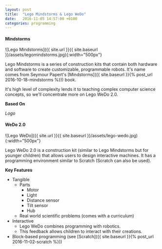 ```yaml
---
layout: post
title:  "Lego Mindstorms & Lego WeDo"
date:   2016-11-05 14:57:00 +0100
categories: programming
---
```


#### Mindstorms

![Lego Mindstorms]({{ site.url }}{{ site.baseurl }}/assets/legomindstorms.jpg){:width="500px"}

Lego Mindstorms is a series of construction kits that contain both hardware and software to create customizable, programmable robots. It's name comes from Seymour Papert's [Mindstorms]({{ site.baseurl }}{% post_url 2016-10-18-mindstorms %})) book.

It's high level of complexity lends it to teaching complex computer science concepts, so we'll concentrate more on Lego WeDo 2.0.

**Based On**

*Logo*

#### WeDo 2.0

![Lego WeDo]({{ site.url }}{{ site.baseurl }}/assets/lego-wedo.jpg){:width="500px"}

Lego WeDo 2.0 is a construction kit (similar to Lego Mindstorms but for younger children) that allows users to design interactive machines. It has a programming environment similar to Scratch (Scratch can also be used).

**Key Features**

- Tangible
	- Parts
		- Motor
		- Light
		- Distance sensor
		- Tilt sensor
		- Hub
	- Real world scientific problems (comes with a curriculum)
- Interactive
	- Lego WeDo combines programming with robotics.
	- This feedback allows children to interact with their creations.
- Block-based programming (see [Scratch]({{ site.baseurl }}{% post_url 2016-11-02-scratch %}))

